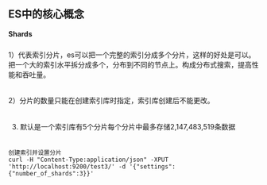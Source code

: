 ES中的核心概念
---

**Shards**
###
1）代表索引分片，es可以把一个完整的索引分成多个分片，这样的好处是可以。把一个大的索引水平拆分成多个，分布到不同的节点上。构成分布式搜索，提高性能和吞吐量。
######
2）分片的数量只能在创建索引库时指定，索引库创建后不能更改。
######
3) 默认是一个索引库有5个分片每个分片中最多存储2,147,483,519条数据
######
    
    创建索引并设置分片
    curl -H "Content-Type:application/json" -XPUT 'http://localhost:9200/test3/' -d '{"settings":{"number_of_shards":3}}'